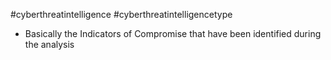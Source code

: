 #cyberthreatintelligence #cyberthreatintelligencetype 

- Basically the Indicators of Compromise that have been identified during the analysis

